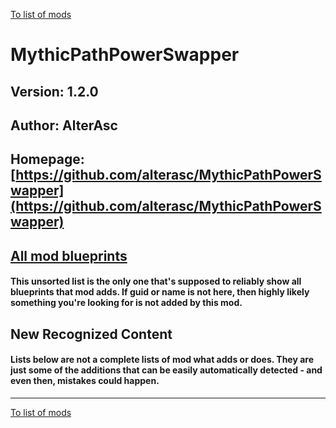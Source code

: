 [To list of mods](../README.md)

# MythicPathPowerSwapper

## Version: 1.2.0

## Author: AlterAsc

## Homepage: [https://github.com/alterasc/MythicPathPowerSwapper](https://github.com/alterasc/MythicPathPowerSwapper)

## [All mod blueprints](./AllBlueprints.md)

#### This unsorted list is the only one that's supposed to reliably show all blueprints that mod adds. If guid or name is not here, then highly likely something you're looking for is not added by this mod.

## New Recognized Content

#### **Lists below are not a complete lists of mod what adds or does**. They are just some of the additions that can be easily automatically detected - and even then, mistakes could happen.


___
[To list of mods](../README.md)
